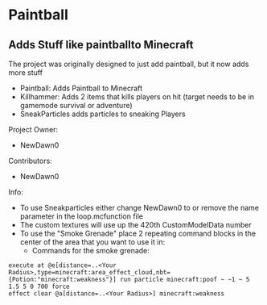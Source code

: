 # Paintball
## Adds Stuff like paintballto Minecraft


The project was originally designed to just add paintball, but it now adds more stuff
- Paintball: Adds Paintball to Minecraft
- Killhammer: Adds 2 items that kills players on hit (target needs to be in gamemode survival or adventure)
- SneakParticles adds particles to sneaking Players

Project Owner:
- NewDawn0

Contributors:
- NewDawn0


Info:
- To use Sneakparticles either change NewDawn0 to <Your Playername> or remove the name parameter in the loop.mcfunction file
- The custom textures will use up the 420th CustomModelData number
- To use the "Smoke Grenade" place 2 repeating command blocks in the center of the area that you want to use it in:
    - Commands for the smoke grenade:
```
execute at @e[distance=..<Your Radius>,type=minecraft:area_effect_cloud,nbt={Potion:"minecraft:weakness"}] run particle minecraft:poof ~ ~1 ~ 5 1.5 5 0 700 force
effect clear @a[distance=..<Your Radius>] minecraft:weakness
```
